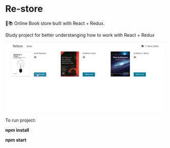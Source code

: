 # Re-store
🛒📚 Online Book store built with React + Redux.

Study project for better understanging how to work with React + Redux

<img src="https://github.com/Agoreev/re-store/raw/master/restore.gif" width="600px" alt="Book store gif" />

To run project:

**npm install**

**npm start**
